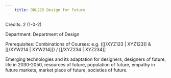 ```yaml
---
    title: DDL215 Design for Future
---
```

Credits: 2 (1-0-2)

Department: Department of Design

Prerequisites: Combinations of Courses: e.g. ([[/XYZ123 | XYZ123]] & [[/XYW214 | XYW214]]) / [[/XYZ234 | XYZ234]]

Emerging technologies and its adaptation for designers, designers of future, life in 2030-2050, resources of future, population of future, empathy in future markets, market place of future, societies of future.